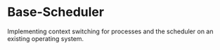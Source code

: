# Base-Scheduler
Implementing context switching for processes and the scheduler on an existing operating system.
